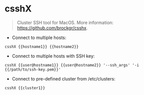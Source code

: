 # csshX

> Cluster SSH tool for MacOS.
> More information: <https://github.com/brockgr/csshx>.

- Connect to multiple hosts:

`csshX {{hostname1}} {{hostname2}}`

- Connect to multiple hosts with SSH key:

`csshX {{user@hostname1}} {{user@hostname2}} '--ssh_args' '-i {{/path/to/ssh-key.pem}}'`

- Connect to pre-defined cluster from /etc/clusters:

`csshX {{cluster1}}`
